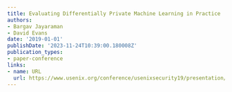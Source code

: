 ```yaml
---
title: Evaluating Differentially Private Machine Learning in Practice
authors:
- Bargav Jayaraman
- David Evans
date: '2019-01-01'
publishDate: '2023-11-24T10:39:00.180008Z'
publication_types:
- paper-conference
links:
- name: URL
  url: https://www.usenix.org/conference/usenixsecurity19/presentation/jayaraman
---
```


